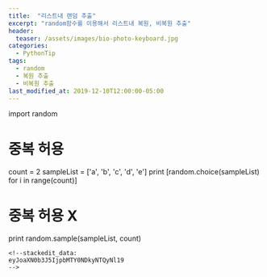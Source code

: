 ```yaml
---
title:  "리스트내 랜덤 추출"
excerpt: "random함수를 이용해서 리스트내 복원, 비복원 추출"
header:
  teaser: /assets/images/bio-photo-keyboard.jpg
categories:
  - PythonTip
tags:
  - random
  - 복원 추출
  - 비복원 추출
last_modified_at: 2019-12-10T12:00:00-05:00
---
```


import random

# 중복 허용
count = 2
sampleList = ['a', 'b', 'c', 'd', 'e']
print [random.choice(sampleList) for i in range(count)]

# 중복 허용 X 
print random.sample(sampleList, count)
```
<!--stackedit_data:
eyJoaXN0b3J5IjpbMTY0NDkyNTQyNl19
-->